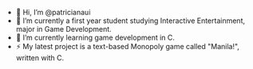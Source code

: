 - 👋 Hi, I’m @patricianaui
- 👀 I’m currently a first year student studying Interactive Entertainment, major in Game Development.
- 🌱 I’m currently learning game development in C.
- ⚡ My latest project is a text-based Monopoly game called "Manila!", written with C.

<!---
patricianaui/patricianaui is a ✨ special ✨ repository because its `README.md` (this file) appears on your GitHub profile.
You can click the Preview link to take a look at your changes.
--->
